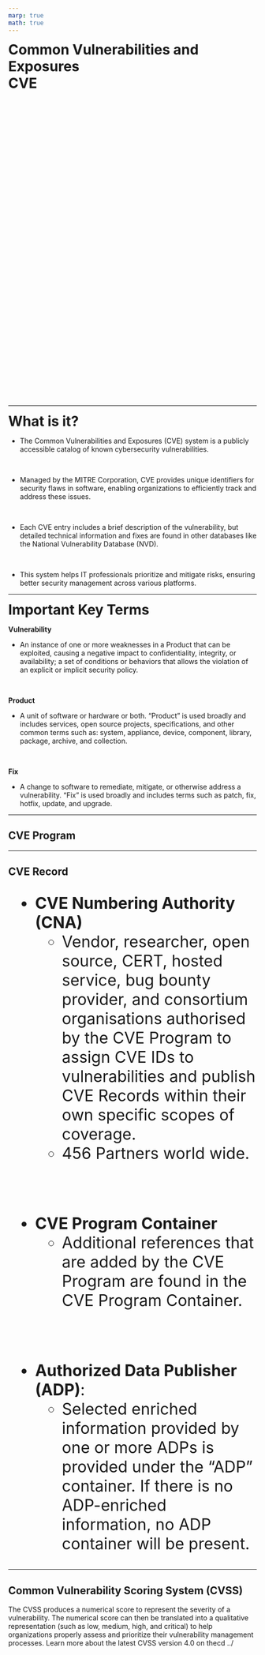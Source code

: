 ```yaml
---
marp: true
math: true
---
```


<!--
# Metadata
title: CVE
author: Seb Blair BEng(H) PGCAP MIET MIHEEM FHEA
description: Lecture slides on CVE.
keywords: security, vulnerabilities, exposures, cve, 
lang: en

# Slide styling
theme: uog-theme
_class: lead title
paginate: true
_paginate: false
transition: fade 250ms

style: |
  header em { font-style: normal; view-transition-name: header; }
  header strong { font-weight: inherit; view-transition-name: header2; }
  header:not:has(em) { view-transition-name: header; }
  header:not:has(strong) { view-transition-name: header; }
-->

<style scoped>
h1 {
  view-transition-name: header;
  display: flex;
  align-items: center;
  margin: 0 auto;
}
</style>

# Common Vulnerabilities and Exposures<br>CVE

<div align=center style="font-size:76px; padding-left:300px;padding-right:300px;" >

```py
module = Module(
    code="ELEE1171",
    name="Securing Technologies",
    credits=15,
    module_leader="Seb Blair BEng(H) PGCAP MIET MIHEEM FHEA"
)
```

</div>

<!-- _footer: "[Download as a PDF](https://github.com/UniOfGreenwich/ELEE1171_Lectures/raw/main/content//c/Users/SebDev/Git/Teaching/ELEE1171/Lectures/content/CVE/CVE.pdf)" -->

---

<style scoped>
h1 { view-transition-name: header2; }
</style>

<!-- header: "_CVE_" -->

# What is it?

- The Common Vulnerabilities and Exposures (CVE) system is a publicly accessible catalog of known cybersecurity vulnerabilities. 

<br>

- Managed by the MITRE Corporation, CVE provides unique identifiers for security flaws in software, enabling organizations to efficiently track and address these issues. 

<br>

- Each CVE entry includes a brief description of the vulnerability, but detailed technical information and fixes are found in other databases like the National Vulnerability Database (NVD). 

<br>

- This system helps IT professionals prioritize and mitigate risks, ensuring better security management across various platforms.

---

# Important Key Terms

**Vulnerability**

- An instance of one or more weaknesses in a Product that can be exploited, causing a negative impact to confidentiality, integrity, or availability; a set of conditions or behaviors that allows the violation of an explicit or implicit security policy.

<br>

**Product**

- A unit of software or hardware or both. “Product” is used broadly and includes services, open source projects, specifications, and other common terms such as: system, appliance, device, component, library, package, archive, and collection.

<br>

**Fix**

- A change to software to remediate, mitigate, or otherwise address a vulnerability. “Fix” is used broadly and includes terms such as patch, fix, hotfix, update, and upgrade.

---

## CVE Program


<!-- _footer: https://www.cve.org/ -->



---

## CVE Record

<div style="font-size:32px">

- **CVE Numbering Authority (CNA)**
  - Vendor, researcher, open source, CERT, hosted service, bug bounty provider, and consortium organisations authorised by the CVE Program to assign CVE IDs to vulnerabilities and publish CVE Records within their own specific scopes of coverage.
  - 456 Partners world wide. 

<br>

- **CVE Program Container**
  - Additional references that are added by the CVE Program are found in the CVE Program Container. 

<br>

- **Authorized Data Publisher (ADP)**: 
  - Selected enriched information provided by one or more ADPs is provided under the “ADP” container. If there is no ADP-enriched information, no ADP container will be present.

</div>

---

## Common Vulnerability Scoring System (CVSS) 

The CVSS produces a numerical score to represent the severity of a vulnerability. The numerical score can then be translated into a qualitative representation (such as low, medium, high, and critical) to help organizations properly assess and prioritize their vulnerability management processes. Learn more about the latest CVSS version 4.0 on thecd ../
